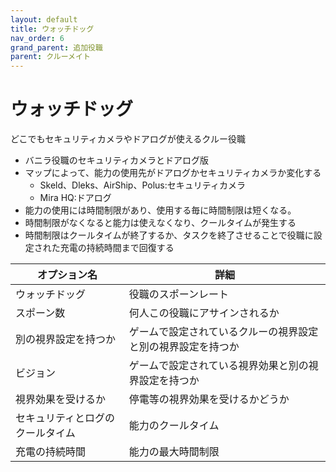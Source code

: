 ```yaml
---
layout: default
title: ウォッチドッグ
nav_order: 6
grand_parent: 追加役職
parent: クルーメイト
---
```


# ウォッチドッグ

どこでもセキュリティカメラやドアログが使えるクルー役職<br>
* バニラ役職のセキュリティカメラとドアログ版
* マップによって、能力の使用先がドアログかセキュリティカメラか変化する
  * Skeld、Dleks、AirShip、Polus:セキュリティカメラ
  * Mira HQ:ドアログ
* 能力の使用には時間制限があり、使用する毎に時間制限は短くなる。
* 時間制限がなくなると能力は使えなくなり、クールタイムが発生する
* 時間制限はクールタイムが終了するか、タスクを終了させることで役職に設定された充電の持続時間まで回復する

|  オプション名 |  詳細  |
| ---- | ---- |
|  ウォッチドッグ  | 役職のスポーンレート |
|  スポーン数  | 何人この役職にアサインされるか |
|  別の視界設定を持つか  |  ゲームで設定されているクルーの視界設定と別の視界設定を持つか  |
|  ビジョン  |  ゲームで設定されている視界効果と別の視界設定を持つか  |
|  視界効果を受けるか  |  停電等の視界効果を受けるかどうか  |
|  セキュリティとログのクールタイム  | 能力のクールタイム |
|  充電の持続時間  | 能力の最大時間制限 |